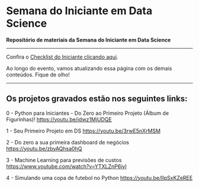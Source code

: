 # Semana do Iniciante em Data Science

**Repositório de materiais da Semana do Iniciante em Data Science**

---

Confira o [Checklist do Iniciante clicando aqui](https://github.com/gitflai/Semana-do-Iniciante-em-Data-Science/blob/main/Checklist%20do%20Iniciante%20em%20Data%20Science.pdf).

Ao longo do evento, vamos atualizando essa página com os demais conteúdos. Fique de olho!

---

## Os projetos gravados estão nos seguintes links:

0 - Python para Iniciantes - Do Zero ao Primeiro Projeto (Álbum de Figurinhas)!
https://youtu.be/idwz1MjUDQE

1 - Seu Primeiro Projeto em DS
https://youtu.be/3rwE5nXrMSM

2 - Do zero a sua primeira dashboard de negócios
https://youtu.be/zbyAQhsa0hQ

3 - Machine Learning para previsões de custos
https://www.youtube.com/watch?v=YTXLZnP6iyI

4 - Simulando uma copa de futebol no Python 
https://youtu.be/IIpSxKZeREE


